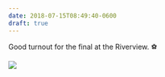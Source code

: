 ```yaml
---
date: 2018-07-15T08:49:40-0600
draft: true
---
```




Good turnout for the final at the Riverview. ⚽️

![](/images/2018/662e89cd23.jpg)



